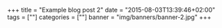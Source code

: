 +++
title = "Example blog post 2"
date = "2015-08-03T13:39:46+02:00"
tags = [""]
categories = [""]
banner = "img/banners/banner-2.jpg"
+++
